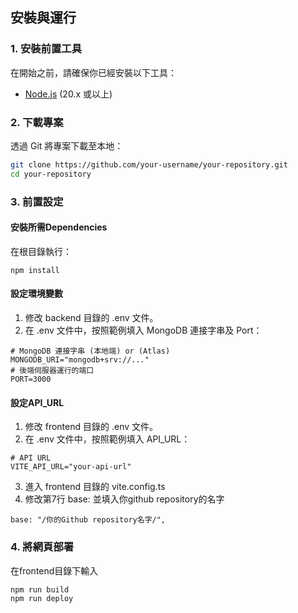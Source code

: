 ## 安裝與運行

### 1. 安裝前置工具

在開始之前，請確保你已經安裝以下工具：

- [Node.js](https://nodejs.org/) (20.x 或以上)

### 2. 下載專案

透過 Git 將專案下載至本地：

```bash
git clone https://github.com/your-username/your-repository.git
cd your-repository
```

### 3. 前置設定
#### 安裝所需Dependencies
在根目錄執行：
```
npm install
```
#### 設定環境變數
1. 修改 backend 目錄的 .env 文件。
2. 在 .env 文件中，按照範例填入 MongoDB 連接字串及 Port：
```
# MongoDB 連接字串 (本地端) or (Atlas)
MONGODB_URI="mongodb+srv://..."
# 後端伺服器運行的端口
PORT=3000
```
#### 設定API_URL
1. 修改 frontend 目錄的 .env 文件。
2. 在 .env 文件中，按照範例填入 API_URL：
```
# API URL 
VITE_API_URL="your-api-url"
```
3. 進入 frontend 目錄的 vite.config.ts
4. 修改第7行 base: 並填入你github repository的名字
```
base: "/你的Github repository名字/",
```

### 4. 將網頁部署
在frontend目錄下輸入
```
npm run build
npm run deploy
```
